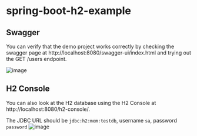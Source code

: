# spring-boot-h2-example

## Swagger
You can verify that the demo project works correctly by checking the swagger page at http://localhost:8080/swagger-ui/index.html and trying out the GET /users endpoint.

![image](https://github.com/btruemn/spring-boot-h2-example/assets/33645693/797e0b85-db71-4e9e-9fd2-662f64c53164)

## H2 Console
You can also look at the H2 database using the H2 Console at http://localhost:8080/h2-console/.

The JDBC URL should be `jdbc:h2:mem:testdb`, username `sa`, password `password`
![image](https://github.com/btruemn/spring-boot-h2-example/assets/33645693/f3d98518-9a4a-4f7d-beb6-3d6bc41aeff6)
